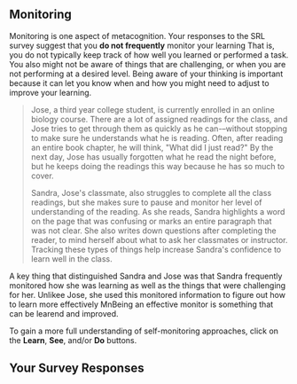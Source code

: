 ## Monitoring

Monitoring is one aspect of metacognition. Your responses to the SRL survey suggest that you **do not frequently** monitor your learning That is, you do not typically keep track of how well you learned or performed a task. You also might not be aware of things that are challenging, or when you are not performing at a desired level. Being aware of your thinking is important because it can let you know when and how you might need to adjust to improve your learning.

> Jose, a third year college student, is currently enrolled in an online biology course. There are a lot of assigned readings for the class, and Jose tries to get through them as quickly as he can-–without stopping to make sure he understands what he is reading. Often, after reading an entire book chapter, he will think, "What did I just read?" By the next day, Jose has usually forgotten what he read the night before, but he  keeps doing the readings this way because he has so much to cover. 
> 
> Sandra, Jose's classmate, also struggles to complete all the class readings, but she makes sure to pause and monitor her level of understanding of the reading. As she reads, Sandra highlights a word on the page that was confusing or marks an entire paragraph that was not clear. She also writes down questions after completing the reader, to mind herself about what to ask her classmates or instructor. Tracking these types of things help increase Sandra's confidence to learn well in the class.

A key thing that distinguished Sandra and Jose was that Sandra frequently monitored how she was learning as well as the things that were challenging for her. Unlikee Jose, she used this monitored information to figure out how to learn more effectively MnBeing an effective monitor is something that can be learend and improved.

To gain a more full understanding of self-monitoring approaches, click on the **Learn**, **See**, and/or **Do** buttons. 

## Your Survey Responses
